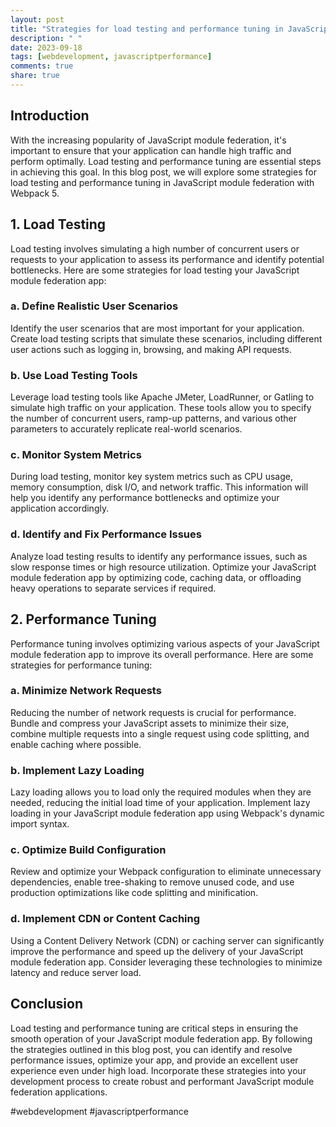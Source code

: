 ```yaml
---
layout: post
title: "Strategies for load testing and performance tuning in JavaScript Module Federation with Webpack 5"
description: " "
date: 2023-09-18
tags: [webdevelopment, javascriptperformance]
comments: true
share: true
---
```


## Introduction
With the increasing popularity of JavaScript module federation, it's important to ensure that your application can handle high traffic and perform optimally. Load testing and performance tuning are essential steps in achieving this goal. In this blog post, we will explore some strategies for load testing and performance tuning in JavaScript module federation with Webpack 5.

## 1. Load Testing
Load testing involves simulating a high number of concurrent users or requests to your application to assess its performance and identify potential bottlenecks. Here are some strategies for load testing your JavaScript module federation app:

### a. Define Realistic User Scenarios
Identify the user scenarios that are most important for your application. Create load testing scripts that simulate these scenarios, including different user actions such as logging in, browsing, and making API requests.

### b. Use Load Testing Tools
Leverage load testing tools like Apache JMeter, LoadRunner, or Gatling to simulate high traffic on your application. These tools allow you to specify the number of concurrent users, ramp-up patterns, and various other parameters to accurately replicate real-world scenarios.

### c. Monitor System Metrics
During load testing, monitor key system metrics such as CPU usage, memory consumption, disk I/O, and network traffic. This information will help you identify any performance bottlenecks and optimize your application accordingly.

### d. Identify and Fix Performance Issues
Analyze load testing results to identify any performance issues, such as slow response times or high resource utilization. Optimize your JavaScript module federation app by optimizing code, caching data, or offloading heavy operations to separate services if required.

## 2. Performance Tuning
Performance tuning involves optimizing various aspects of your JavaScript module federation app to improve its overall performance. Here are some strategies for performance tuning:

### a. Minimize Network Requests
Reducing the number of network requests is crucial for performance. Bundle and compress your JavaScript assets to minimize their size, combine multiple requests into a single request using code splitting, and enable caching where possible.

### b. Implement Lazy Loading
Lazy loading allows you to load only the required modules when they are needed, reducing the initial load time of your application. Implement lazy loading in your JavaScript module federation app using Webpack's dynamic import syntax.

### c. Optimize Build Configuration
Review and optimize your Webpack configuration to eliminate unnecessary dependencies, enable tree-shaking to remove unused code, and use production optimizations like code splitting and minification.

### d. Implement CDN or Content Caching
Using a Content Delivery Network (CDN) or caching server can significantly improve the performance and speed up the delivery of your JavaScript module federation app. Consider leveraging these technologies to minimize latency and reduce server load.

## Conclusion
Load testing and performance tuning are critical steps in ensuring the smooth operation of your JavaScript module federation app. By following the strategies outlined in this blog post, you can identify and resolve performance issues, optimize your app, and provide an excellent user experience even under high load. Incorporate these strategies into your development process to create robust and performant JavaScript module federation applications.

#webdevelopment #javascriptperformance